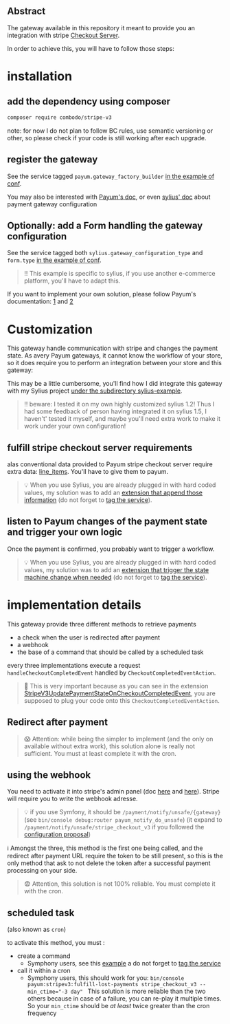 ## Abstract
The gateway available in this repository it meant to provide you an integration with stripe [Checkout Server](https://stripe.com/docs/payments/checkout/server).
 

In order to achieve this, you will have to follow those steps:

# installation

## add the dependency using composer

```bash
composer require combodo/stripe-v3
```

note: for now I do not plan to follow BC rules, use semantic versioning or other, so please check if your code is still working after each upgrade.

## register the gateway

See the service tagged `payum.gateway_factory_builder` [in the example of conf](./sylius-example/app/config/payum.yml).


You may also be interested with [Payum's doc](https://github.com/Payum/Payum/blob/master/docs/get-it-started.md), or even [sylius' doc](https://docs.sylius.com/en/latest/book/orders/payments.html#payment-gateway-configuration) about payment gateway configuration


## Optionally: add a Form handling the gateway configuration

See the service tagged both `sylius.gateway_configuration_type` and `form.type` [in the example of conf](./sylius-example/app/config/payum.yml).

> :bangbang: This example is specific to sylius, if you use another e-commerce platform, you'll have to adapt this.

If you want to implement your own solution, please follow Payum's documentation: [1](https://github.com/Payum/Payum/blob/master/docs/encrypt-gateway-configs-stored-in-database.md) and [2](https://github.com/Payum/Payum/blob/master/docs/configure-gateway-in-backend.md)

# Customization 

This gateway handle communication with stripe and changes the payment state.
As avery Payum gateways, it cannot know the workflow of your store, so it does require you to perform an integration between your store and this gateway:


This may be a little cumbersome, you'll find how I did integrate this gateway with my Sylius project [under the subdirectory sylius-example](./sylius-example).

> :bangbang: beware: I tested it on my own highly customized sylius 1.2! 
Thus I had some feedback of person having integrated it on sylius 1.5, I haven't' tested it myself, and maybe you'll need extra work to make it work under your own configuration!


## fulfill stripe checkout server requirements
 
alas conventional data provided to Payum stripe checkout server require extra data: [line_items](https://stripe.com/docs/api/checkout/sessions/create#create_checkout_session-line_items).
You'll have to give them to payum.

> :bulb: When you use Sylius, you are already plugged in with hard coded values, 
my solution was to add an [extension that append those information](./sylius-example/src/AppBundle/Payment/StripeV3RequirementsFulfillerOnCaptureExtensions.php)  (do not forget to [tag the service](./sylius-example/app/config/payum.yml)).

## listen to Payum changes of the payment state and trigger your own logic
Once the payment is confirmed, you probably want to trigger a workflow.
> :bulb: When you use Sylius, you are already plugged in with hard coded values, my solution was to add an [extension that trigger the state machine change when needed](./sylius-example/src/AppBundle/Payment/StripeV3UpdatePaymentStateOnCheckoutCompletedEvent.php) (do not forget to [tag the service](./sylius-example/app/config/payum.yml)).


# implementation details
This gateway provide three different methods to retrieve payments
 - a check when the user is redirected after payment
 - a webhook
 - the base of a command that should be called by a scheduled task
 
every three implementations execute a request `handleCheckoutCompletedEvent` handled by `CheckoutCompletedEventAction`.
> :loudspeaker: This is very important because as you can see in the extension [StripeV3UpdatePaymentStateOnCheckoutCompletedEvent](./sylius-example/src/AppBundle/Payment/StripeV3UpdatePaymentStateOnCheckoutCompletedEvent.php), you are supposed to plug your code onto this `CheckoutCompletedEventAction`. 
 
  
## Redirect after payment

> :scream: Attention: while being the simpler to implement (and the only on available without extra work), this solution alone is really not sufficient. You must at least complete it with the cron. 

## using the webhook
 
You need to activate it into stripe's admin panel (doc [here](https://stripe.com/docs/payments/checkout/fulfillment#webhooks) and [here](https://stripe.com/docs/webhooks/setup)).
Stripe will require you to write the webhook adresse.
  
 > :bulb: if you use Symfony, it should be `/payment/notify/unsafe/{gateway}` (see `bin/console debug:router payum_notify_do_unsafe`)
(it expand to `/payment/notify/unsafe/stripe_checkout_v3` if you followed the [configuration proposal](./sylius-example/app/config/payum.yml))

:information_source: Amongst the three, this method is the first one being called, and the redirect after payment URL require the token to be still present, so this is the only method that ask to not delete the token after a successful payment processing on your side.

> :fearful: Attention, this solution is not 100% reliable. You must complete it with the cron.

## scheduled task
(also known as `cron`)

to activate this method, you must :
 - create a command 
   - Symphony users, see this [example](./sylius-example/src/AppBundle/Command/FulfillLostPayments.php) a do not forget to [tag the service](./sylius-example/app/config/payum.yml)
 - call it within a cron
   - Symphony users, this should work for you: `bin/console payum:stripev3:fulfill-lost-payments stripe_checkout_v3 --min_ctime="-3 day"
`
This solution is more reliable than the two others because in case of a failure, you can re-play it multiple times. So your `min_ctime` should be _at least_ twice greater than the cron frequency  
